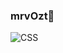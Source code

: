 ### mrvOzt👋

<!--
- ✨ Hello, I am Merve Öztürk, a third-year Computer Engineering student at Dokuz Eylul University.
- 🔭 I am currently developing my skills in both front-end and back-end areas. I enjoy learning and I am interested in keeping up with new technologies.
- 🌱 I am currently actively learning React and developing websites with ASP.NET CORE MVC.
- 🎮 Although I have gained many skills since I started my career, there are still many areas that I need to develop alongside the advancing technologies. Thanks to my passion for learning, I am becoming more specialized in various areas every day.
- 🎨 Whenever I have the opportunity, I also create visual designs in addition to software development.
-->

![CSS](https://www.google.com/search?q=css+logo+png&tbm=isch&ved=2ahUKEwiJ6vn53_X-AhXFMewKHWJDCA4Q2-cCegQIABAA&oq=css+logo+png&gs_lcp=CgNpbWcQAzIFCAAQgAQyBAgAEB4yBAgAEB4yBAgAEB4yBggAEAUQHjIGCAAQBRAeMgYIABAFEB4yBggAEAUQHjIGCAAQBRAeMgYIABAFEB46BwgAEIoFEEM6BggAEAcQHlDgBVifDWD1D2gAcAB4AIABzwGIAa8FkgEFMC40LjGYAQCgAQGqAQtnd3Mtd2l6LWltZ8ABAQ&sclient=img&ei=HVJhZMnnLcXjsAfihqFw&bih=649&biw=1366&rlz=1C1SQJL_trTR878TR878#imgrc=-XYzuxuQ6fU5qM)
